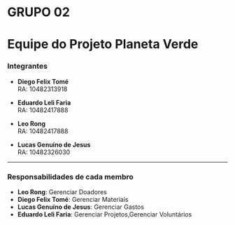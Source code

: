 ﻿# GRUPO 02

# Equipe do Projeto Planeta Verde

### Integrantes
- **Diego Felix Tomé**  
  RA: 10482313918  

- **Eduardo Leli Faria**  
  RA: 10482417888  

- **Leo Rong**  
  RA: 10482417888  

- **Lucas Genuíno de Jesus**  
  RA: 10482326030  

---

### Responsabilidades de cada membro
- **Leo Rong**: Gerenciar Doadores  
- **Diego Felix Tomé**: Gerenciar Materiais  
- **Lucas Genuíno de Jesus**: Gerenciar Gastos  
- **Eduardo Leli Faria**: Gerenciar Projetos,Gerenciar Voluntários  
